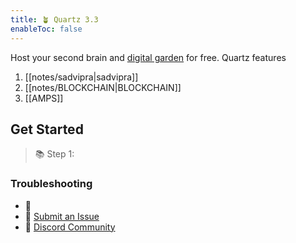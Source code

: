 ```yaml
---
title: 🪴 Quartz 3.3
enableToc: false
---
```


Host your second brain and [digital garden](https://jzhao.xyz/posts/networked-thought) for free. Quartz features
1. [[notes/sadvipra|sadvipra]]
2. [[notes/BLOCKCHAIN|BLOCKCHAIN]]
3. [[AMPS]]



## Get Started
> 📚 Step 1:





### Troubleshooting
- 🚧 
- 🐛 [Submit an Issue](https://github.com/jackyzha0/quartz/issues)
- 👀 [Discord Community](https://discord.gg/cRFFHYye7t)

